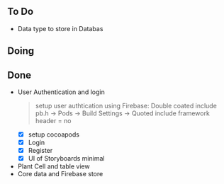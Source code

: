## To Do

- Data type to store in Databas

## Doing


## Done

- User Authentication and login
    > setup user authtication using Firebase: Double coated include pb.h -> Pods -> Build Settings -> Quoted include framework header  = no
    * [x] setup cocoapods
    * [x] Login
    * [x] Register
    * [x] UI of Storyboards minimal
- Plant Cell and table view
- Core data and Firebase store
